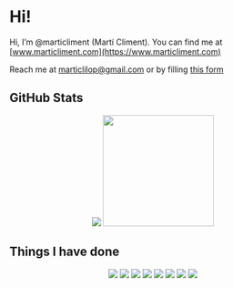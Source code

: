 # Hi!
Hi, I’m @marticliment (Martí Climent). You can find me at [www.marticliment.com](https://www.marticliment.com)

Reach me at marticlilop@gmail.com or by filling [this form](https://www.marticliment.com/#contact)

## GitHub Stats

<p align="center">
<img src="https://github-readme-stats.vercel.app/api?username=marticliment&theme=github_dark_dimmed&show_icons=true&hide_border=false&count_private=true&include_all_commits=true&rank_icon=percentile"></img> <a href="https://github-readme-stats.vercel.app/api/top-langs/?username=marticliment&langs_count=10&theme=github_dark_dimmed&show_icons=true&hide_border=false&layout=compact"><img src="https://github-readme-stats.vercel.app/api/top-langs/?username=marticliment&langs_count=10&theme=github_dark_dimmed&show_icons=true&hide_border=false&layout=compact" height=195px></img></a></p>

## Things I have done

<p align="center">
<a href="https://github.com/marticliment/UniGetUI"><img src="https://github-readme-stats.vercel.app/api/pin/?username=marticliment&repo=UniGetUI&show_owner=true&theme=github_dark_dimmed"></img></a>
<a href="https://github.com/marticliment/ElevenClock"><img src="https://github-readme-stats.vercel.app/api/pin/?username=marticliment&repo=ElevenClock&show_owner=true&theme=github_dark_dimmed"></img></a>
<a href="https://github.com/marticliment/WingetUI-Widgets"><img src="https://github-readme-stats.vercel.app/api/pin/?username=marticliment&repo=WingetUI-Widgets&show_owner=true&theme=github_dark_dimmed"></img></a>
<a href="https://github.com/griush/GalileoHack"><img src="https://github-readme-stats.vercel.app/api/pin/?username=griush&repo=GalileoHack&show_owner=true&theme=github_dark_dimmed"></img></a>
<a href="https://github.com/marticliment/win32mica"><img src="https://github-readme-stats.vercel.app/api/pin/?username=marticliment&repo=win32mica&show_owner=true&theme=github_dark_dimmed"></img></a>
<a href="https://github.com/marticliment/Selectivitapp"><img src="https://github-readme-stats.vercel.app/api/pin/?username=marticliment&repo=Selectivitapp&show_owner=true&theme=github_dark_dimmed"></img></a>
<a href="https://github.com/marticliment/Youtube-TV-Client"><img src="https://github-readme-stats.vercel.app/api/pin/?username=marticliment&repo=Youtube-TV-Client&show_owner=true&theme=github_dark_dimmed"></img></a>
<a href="https://github.com/marticliment/parseable_pip_search"><img src="https://github-readme-stats.vercel.app/api/pin/?username=marticliment&repo=parseable_pip_search&show_owner=true&theme=github_dark_dimmed"></img></a>
</p>
